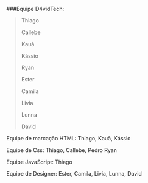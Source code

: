 ###Equipe D4vidTech:

>Thiago
>
>Callebe
>
>Kauã
>
>Kássio
>
>Ryan
>
>Ester
>
>Camila
>
>Livia
>
>Lunna
>
>David

Equipe de marcação HTML: Thiago, Kauã, Kássio

Equipe de Css: Thiago, Callebe, Pedro Ryan

Equipe JavaScript: Thiago

Equipe de Designer: Ester, Camila, Livia, Lunna, David
